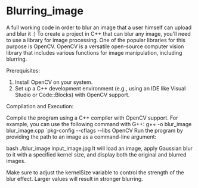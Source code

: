 # Blurring_image
A full working code in order to blur an image that a user himself can upload and blur it :)
To create a project in C++ that can blur any image, you'll need to use a library for image processing. One of the popular libraries for this purpose is OpenCV. 
OpenCV is a versatile open-source computer vision library that includes various functions for image manipulation, including blurring.

Prerequisites:
1. Install OpenCV on your system.
2. Set up a C++ development environment (e.g., using an IDE like Visual Studio or Code::Blocks) with OpenCV support.


Compilation and Execution:

Compile the program using a C++ compiler with OpenCV support. For example, you can use the following command with G++:
g++ -o blur_image blur_image.cpp `pkg-config --cflags --libs OpenCV
Run the program by providing the path to an image as a command-line argument:

bash
./blur_image input_image.jpg
It will load an image, apply Gaussian blur to it with a specified kernel size, and display both the original and blurred images.

Make sure to adjust the kernelSize variable to control the strength of the blur effect. Larger values will result in stronger blurring.
